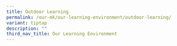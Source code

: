 ```yaml
---
title: Outdoor Learning
permalink: /our-mk/our-learning-environment/outdoor-learning/
variant: tiptap
description: ""
third_nav_title: Our Learning Environment
---
```

